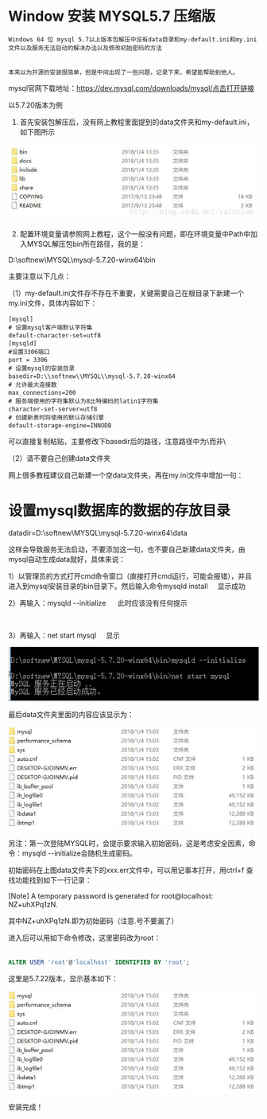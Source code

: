 # Window 安装 MYSQL5.7 压缩版

    Windows 64 位 mysql 5.7以上版本包解压中没有data目录和my-default.ini和my.ini文件以及服务无法启动的解决办法以及修改初始密码的方法


    本来以为开源的安装很简单，但是中间出现了一些问题，记录下来，希望能帮助到他人。

mysql官网下载地址：https://dev.mysql.com/downloads/mysql/点击打开链接

以5.7.20版本为例

1. 首先安装包解压后，没有网上教程里面提到的data文件夹和my-default.ini，如下图所示


![安装包解压](mysql_install/mi_1.jpg)

2. 配置环境变量请参照网上教程，这个一般没有问题，即在环境变量中Path中加入MYSQL解压包bin所在路径，我的是：

D:\softnew\MYSQL\mysql-5.7.20-winx64\bin

主要注意以下几点：

（1）my-default.ini文件存不存在不重要，关键需要自己在根目录下新建一个my.ini文件，具体内容如下：

```shell
[mysql]
# 设置mysql客户端默认字符集
default-character-set=utf8 
[mysqld]
#设置3306端口
port = 3306 
# 设置mysql的安装目录
basedir=D:\\softnew\\MYSQL\\mysql-5.7.20-winx64
# 允许最大连接数
max_connections=200
# 服务端使用的字符集默认为8比特编码的latin1字符集
character-set-server=utf8
# 创建新表时将使用的默认存储引擎
default-storage-engine=INNODB

```

可以直接复制粘贴，主要修改下basedir后的路径，注意路径中为\\而非\

（2）请不要自己创建data文件夹

网上很多教程建议自己新建一个空data文件夹，再在my.ini文件中增加一句：

# 设置mysql数据库的数据的存放目录
datadir=D:\\softnew\\MYSQL\\mysql-5.7.20-winx64\\data

这样会导致服务无法启动，不要添加这一句，也不要自己新建data文件夹，由mysql自动生成data就好，具体来说：

1）以管理员的方式打开cmd命令窗口（直接打开cmd运行，可能会报错），并且进入到mysql安装目录的bin目录下。然后输入命令mysqld install     显示成功

2）再输入：mysqld --initialize      此时应该没有任何提示

 

3）再输入：net start mysql     显示

![安装包解压](mysql_install/mi_2.jpg)

最后data文件夹里面的内容应该显示为：

![安装包解压](mysql_install/mi_3.jpg)

另注：第一次登陆MYSQL时，会提示要求输入初始密码，这是考虑安全因素，命令：mysqld --initialize会随机生成密码。

初始密码在上图data文件夹下的xxx.err文件中，可以用记事本打开，用ctrl+f 查找功能找到如下一行记录：

[Note] A temporary password is generated for root@localhost: NZ+uhXPq1zN.

其中NZ+uhXPq1zN.即为初始密码（注意.号不要漏了）

进入后可以用如下命令修改，这里密码改为root：

```sql

ALTER USER 'root'@'localhost' IDENTIFIED BY 'root';

```

这里是5.7.22版本，显示基本如下：


![安装包解压](mysql_install/mi_3.jpg)


安装完成！
